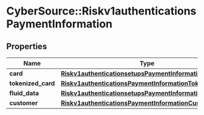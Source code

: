 # CyberSource::Riskv1authenticationsPaymentInformation

## Properties
Name | Type | Description | Notes
------------ | ------------- | ------------- | -------------
**card** | [**Riskv1authenticationsetupsPaymentInformationCard**](Riskv1authenticationsetupsPaymentInformationCard.md) |  | [optional] 
**tokenized_card** | [**Riskv1authenticationsPaymentInformationTokenizedCard**](Riskv1authenticationsPaymentInformationTokenizedCard.md) |  | [optional] 
**fluid_data** | [**Riskv1authenticationsetupsPaymentInformationFluidData**](Riskv1authenticationsetupsPaymentInformationFluidData.md) |  | [optional] 
**customer** | [**Riskv1authenticationsPaymentInformationCustomer**](Riskv1authenticationsPaymentInformationCustomer.md) |  | [optional] 


